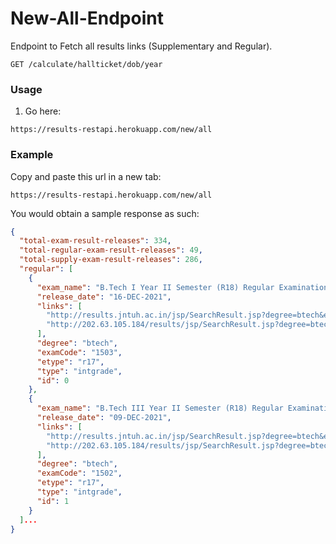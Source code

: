 # New-All-Endpoint

Endpoint to Fetch all results links (Supplementary and Regular).

`GET /calculate/hallticket/dob/year`

### Usage

1. Go here:

```
https://results-restapi.herokuapp.com/new/all
```

### Example

Copy and paste this url in a new tab:

```
https://results-restapi.herokuapp.com/new/all
```

You would obtain a sample response as such:

```json
{
  "total-exam-result-releases": 334,
  "total-regular-exam-result-releases": 49,
  "total-supply-exam-result-releases": 286,
  "regular": [
    {
      "exam_name": "B.Tech I Year II Semester (R18) Regular Examinations Results",
      "release_date": "16-DEC-2021",
      "links": [
        "http://results.jntuh.ac.in/jsp/SearchResult.jsp?degree=btech&examCode=1503&etype=r17&type=intgrade",
        "http://202.63.105.184/results/jsp/SearchResult.jsp?degree=btech&examCode=1503&etype=r17&type=intgrade"
      ],
      "degree": "btech",
      "examCode": "1503",
      "etype": "r17",
      "type": "intgrade",
      "id": 0
    },
    {
      "exam_name": "B.Tech III Year II Semester (R18) Regular Examinations Results",
      "release_date": "09-DEC-2021",
      "links": [
        "http://results.jntuh.ac.in/jsp/SearchResult.jsp?degree=btech&examCode=1502&etype=r17&type=intgrade",
        "http://202.63.105.184/results/jsp/SearchResult.jsp?degree=btech&examCode=1502&etype=r17&type=intgrade"
      ],
      "degree": "btech",
      "examCode": "1502",
      "etype": "r17",
      "type": "intgrade",
      "id": 1
    }
  ]...
}
```
